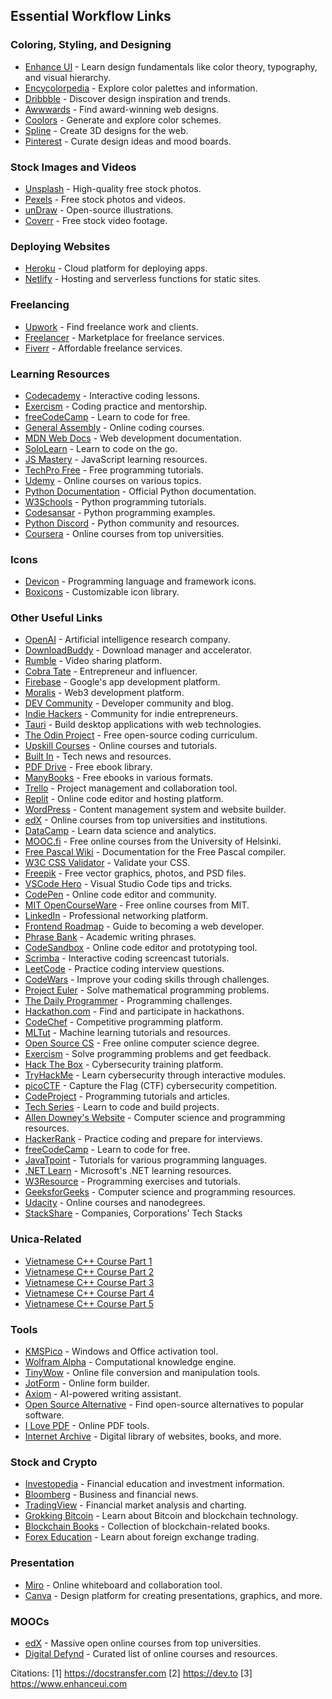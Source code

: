 ## Essential Workflow Links

### Coloring, Styling, and Designing
- [Enhance UI](https://www.enhanceui.com/) - Learn design fundamentals like color theory, typography, and visual hierarchy.
- [Encycolorpedia](https://encycolorpedia.com/) - Explore color palettes and information.
- [Dribbble](https://dribbble.com/) - Discover design inspiration and trends.
- [Awwwards](https://www.awwwards.com/) - Find award-winning web designs.
- [Coolors](https://coolors.co/) - Generate and explore color schemes.
- [Spline](https://spline.design/) - Create 3D designs for the web.
- [Pinterest](https://www.pinterest.com/) - Curate design ideas and mood boards.

### Stock Images and Videos
- [Unsplash](https://unsplash.com/) - High-quality free stock photos.
- [Pexels](https://www.pexels.com/) - Free stock photos and videos.
- [unDraw](https://undraw.co/) - Open-source illustrations.
- [Coverr](https://coverr.co/) - Free stock video footage.

### Deploying Websites
- [Heroku](https://www.heroku.com/) - Cloud platform for deploying apps.
- [Netlify](https://netlify.app/) - Hosting and serverless functions for static sites.

### Freelancing
- [Upwork](https://www.upwork.com/) - Find freelance work and clients.
- [Freelancer](https://www.freelancer.com/) - Marketplace for freelance services.
- [Fiverr](https://www.fiverr.com/) - Affordable freelance services.

### Learning Resources
- [Codecademy](https://www.codecademy.com/) - Interactive coding lessons.
- [Exercism](https://exercism.io/) - Coding practice and mentorship.
- [freeCodeCamp](https://www.freecodecamp.org/) - Learn to code for free.
- [General Assembly](https://dash.generalassemb.ly/) - Online coding courses.
- [MDN Web Docs](https://developer.mozilla.org/) - Web development documentation.
- [SoloLearn](https://www.sololearn.com/) - Learn to code on the go.
- [JS Mastery](https://www.jsmastery.pro/resources) - JavaScript learning resources.
- [TechPro Free](https://www.techprofree.com/) - Free programming tutorials.
- [Udemy](https://www.udemy.com/) - Online courses on various topics.
- [Python Documentation](https://docs.python.org/3/) - Official Python documentation.
- [W3Schools](https://www.w3schools.com/python/) - Python programming tutorials.
- [Codesansar](https://www.codesansar.com/python-programming/) - Python programming examples.
- [Python Discord](http://pythondiscord.com/) - Python community and resources.
- [Coursera](https://www.coursera.org/) - Online courses from top universities.

### Icons
- [Devicon](https://devicon.dev/) - Programming language and framework icons.
- [Boxicons](https://boxicons.com/) - Customizable icon library.

### Other Useful Links
- [OpenAI](https://openai.com/) - Artificial intelligence research company.
- [DownloadBuddy](https://downloadbuddy.in/) - Download manager and accelerator.
- [Rumble](https://rumble.com/) - Video sharing platform.
- [Cobra Tate](https://www.cobratate.com/) - Entrepreneur and influencer.
- [Firebase](https://firebase.google.com/) - Google's app development platform.
- [Moralis](https://moralis.io/) - Web3 development platform.
- [DEV Community](https://dev.to/) - Developer community and blog.
- [Indie Hackers](https://www.indiehackers.com/) - Community for indie entrepreneurs.
- [Tauri](https://tauri.app/) - Build desktop applications with web technologies.
- [The Odin Project](https://www.theodinproject.com/) - Free open-source coding curriculum.
- [Upskill Courses](https://upskillcourses.com/) - Online courses and tutorials.
- [Built In](https://builtin.com/) - Tech news and resources.
- [PDF Drive](https://www.pdfdrive.com/) - Free ebook library.
- [ManyBooks](https://manybooks.net/) - Free ebooks in various formats.
- [Trello](https://trello.com/) - Project management and collaboration tool.
- [Replit](https://replit.com/) - Online code editor and hosting platform.
- [WordPress](https://wordpress.com/) - Content management system and website builder.
- [edX](https://www.edx.org/) - Online courses from top universities and institutions.
- [DataCamp](https://www.datacamp.com/) - Learn data science and analytics.
- [MOOC.fi](https://www.mooc.fi/en/) - Free online courses from the University of Helsinki.
- [Free Pascal Wiki](https://wiki.freepascal.org/) - Documentation for the Free Pascal compiler.
- [W3C CSS Validator](https://jigsaw.w3.org/css-validator/) - Validate your CSS.
- [Freepik](https://www.freepik.com/) - Free vector graphics, photos, and PSD files.
- [VSCode Hero](https://vsCodeHero.com) - Visual Studio Code tips and tricks.
- [CodePen](https://codepen.io/) - Online code editor and community.
- [MIT OpenCourseWare](https://ocw.mit.edu/) - Free online courses from MIT.
- [LinkedIn](https://www.linkedin.com/) - Professional networking platform.
- [Frontend Roadmap](https://roadmap.sh/frontend) - Guide to becoming a web developer.
- [Phrase Bank](https://www.phrasebank.manchester.ac.uk/) - Academic writing phrases.
- [CodeSandbox](https://codesandbox.io/s) - Online code editor and prototyping tool.
- [Scrimba](https://scrimba.com/) - Interactive coding screencast tutorials.
- [LeetCode](https://leetcode.com/) - Practice coding interview questions.
- [CodeWars](https://www.codewars.com/) - Improve your coding skills through challenges.
- [Project Euler](https://projecteuler.net/) - Solve mathematical programming problems.
- [The Daily Programmer](https://www.thedailyprogrammer.com/) - Programming challenges.
- [Hackathon.com](https://www.hackathon.com/) - Find and participate in hackathons.
- [CodeChef](https://www.codechef.com/) - Competitive programming platform.
- [MLTut](https://www.mltut.com/) - Machine learning tutorials and resources.
- [Open Source CS](https://github.com/ForrestKnight/open-source-cs) - Free online computer science degree.
- [Exercism](https://exercism.org/) - Solve programming problems and get feedback.
- [Hack The Box](https://www.hackthebox.com/) - Cybersecurity training platform.
- [TryHackMe](https://tryhackme.com/) - Learn cybersecurity through interactive modules.
- [picoCTF](https://picoctf.org/) - Capture the Flag (CTF) cybersecurity competition.
- [CodeProject](https://www.codeproject.com/) - Programming tutorials and articles.
- [Tech Series](https://www.techseries.dev/) - Learn to code and build projects.
- [Allen Downey's Website](https://www.allendowney.com/wp/) - Computer science and programming resources.
- [HackerRank](https://www.hackerrank.com/) - Practice coding and prepare for interviews.
- [freeCodeCamp](https://www.freecodecamp.org) - Learn to code for free.
- [JavaTpoint](https://www.javatpoint.com) - Tutorials for various programming languages.
- [.NET Learn](https://dotnet.microsoft.com/en-us/learn) - Microsoft's .NET learning resources.
- [W3Resource](https://www.w3resource.com/) - Programming exercises and tutorials.
- [GeeksforGeeks](https://www.geeksforgeeks.org/sorting-algorithms/) - Computer science and programming resources.
- [Udacity](https://www.udacity.com/) - Online courses and nanodegrees.
- [StackShare](https://stackshare.io/stacks) - Companies, Corporations' Tech Stacks

### Unica-Related
- [Vietnamese C++ Course Part 1](https://drive.google.com/drive/u/0/folders/1YYsIBPtc9ruwK8HmZ2UC5GasdyaKgXK_)
- [Vietnamese C++ Course Part 2](https://drive.google.com/drive/u/0/folders/1aZ7WhxKzgsKkTXUvEwUGFzgjkEhxv0wx)
- [Vietnamese C++ Course Part 3](https://drive.google.com/drive/u/0/folders/14P7yk6e8W1Kwb4Bt7l5cqNd_eQAsd000)
- [Vietnamese C++ Course Part 4](https://drive.google.com/drive/u/0/folders/1adMGSG9-Wc1SVKXUDGTnrbgcrEtK7Kz5)
- [Vietnamese C++ Course Part 5](https://drive.google.com/drive/u/0/folders/1lQpQb6fOioBC49pRgfLUmQ5Dnvso4elG)

### Tools
- [KMSPico](https://www.official-kmspico.com/) - Windows and Office activation tool.
- [Wolfram Alpha](https://www.wolframalpha.com/) - Computational knowledge engine.
- [TinyWow](https://tinywow.com/) - Online file conversion and manipulation tools.
- [JotForm](https://www.jotform.com/) - Online form builder.
- [Axiom](https://axiom.ai/) - AI-powered writing assistant.
- [Open Source Alternative](https://www.opensourcealternative.to/) - Find open-source alternatives to popular software.
- [I Love PDF](https://www.ilovepdf.com/) - Online PDF tools.
- [Internet Archive](https://archive.org/) - Digital library of websites, books, and more.

### Stock and Crypto
- [Investopedia](https://www.investopedia.com/) - Financial education and investment information.
- [Bloomberg](https://www.bloomberg.com/) - Business and financial news.
- [TradingView](https://www.tradingview.com/) - Financial market analysis and charting.
- [Grokking Bitcoin](https://rosenbaum.se/book/grokking-bitcoin-1.html) - Learn about Bitcoin and blockchain technology.
- [Blockchain Books](https://www.kgay4all.com/seioqueseiporleroqueleio/Books/BLOCKCHAIN/) - Collection of blockchain-related books.
- [Forex Education](https://www.forex.com/en/education/education-themes/) - Learn about foreign exchange trading.

### Presentation
- [Miro](https://miro.com/) - Online whiteboard and collaboration tool.
- [Canva](https://www.canva.com/) - Design platform for creating presentations, graphics, and more.

### MOOCs
- [edX](https://www.edx.org/) - Massive open online courses from top universities.
- [Digital Defynd](https://digitaldefynd.com/) - Curated list of online courses and resources.

Citations:
[1] https://docstransfer.com
[2] https://dev.to
[3] https://www.enhanceui.com
